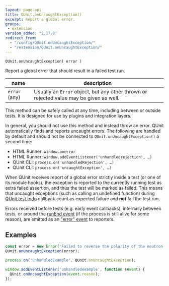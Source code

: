 ```yaml
---
layout: page-api
title: QUnit.onUncaughtException()
excerpt: Report a global error.
groups:
 - extension
version_added: "2.17.0"
redirect_from:
  - "/config/QUnit.onUncaughtException/"
  - "/extension/QUnit.onUncaughtException/"
---
```


`QUnit.onUncaughtException( error )`

Report a global error that should result in a failed test run.

| name | description |
|------|-------------|
| `error` (any) | Usually an `Error` object, but any other thrown or rejected value may be given as well. |


This method can be safely called at any time, including between or outside tests. It is designed for use by plugins and integration layers.

In general, you should not use this method and instead throw an error. QUnit automatically finds and reports uncaught errors. The following are handled by default and should not be connected to `QUnit.onUncaughtException()` a second time:

* HTML Runner: `window.onerror`
* HTML Runner: `window.addEventListener('unhandledrejection', …)`
* QUnit CLI: `process.on('unhandledRejection', …)`
* QUnit CLI: `process.on('uncaughtException', …)`

When QUnit receives report of a global error strictly inside a test (or one of its module hooks), the exception is reported to the currently running test as extra failed assertion, and thus the test will be marked as failed. This means that uncaught exceptions (such as calling an undefined function) during [QUnit.test.todo](../QUnit/test.todo.md) callback count as expected failure and **not** fail the test run.

Errors received before tests (e.g. early event callbacks), internally between tests, or around the [runEnd event](../callbacks/QUnit.on.md#the-runend-event) (if the process is still alive for some reason), are emitted as an ["error" event](../callbacks/QUnit.on.md#the-error-event) to reporters.

## Examples

```js
const error = new Error('Failed to reverse the polarity of the neutron flow');
QUnit.onUncaughtException(error);
```

```js
process.on('unhandledExample', QUnit.onUncaughtException);
```

```js
window.addEventListener('unhandledexample', function (event) {
  QUnit.onUncaughtException(event.reason);
});
```
